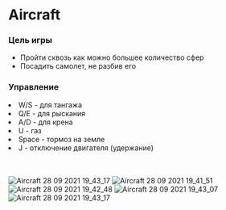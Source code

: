 <h1> Aircraft </h1>

<h3> Цель игры </h3>

- Пройти сквозь как можно большее количество сфер
- Посадить самолет, не разбив его

<h3> Управление </h3>


  <li>W/S - для тангажа</li>
  <li>Q/E - для рыскания</li>
  <li>A/D - для крена</li>
  <li>U - газ</li>
  <li>Space - тормоз на земле</li>
  <li>J - отключение двигателя (удержание)</li>
</ul>
<br>
<br>

![Aircraft 28 09 2021 19_43_17](https://user-images.githubusercontent.com/56549772/135130160-12448829-ad7f-4864-a726-ecfa4533c904.png)
![Aircraft 28 09 2021 19_41_51](https://user-images.githubusercontent.com/56549772/135130162-99fa0ff2-8cd6-432a-a482-323fd2832b8a.png)
![Aircraft 28 09 2021 19_42_48](https://user-images.githubusercontent.com/56549772/135130164-89428aaa-f860-48e7-8673-201494f11941.png)
![Aircraft 28 09 2021 19_43_07](https://user-images.githubusercontent.com/56549772/135130167-017dbee6-d40c-45c9-8a16-eed3e3c41526.png)
![Aircraft 28 09 2021 19_43_17](https://user-images.githubusercontent.com/56549772/135130320-f70204df-0418-4dc2-b97a-9343ed6bf86e.png)

